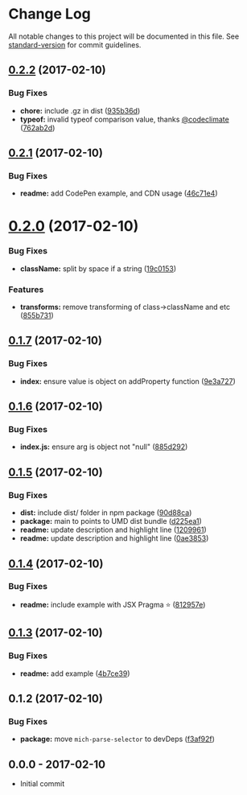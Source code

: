 # Change Log

All notable changes to this project will be documented in this file. See [standard-version](https://github.com/conventional-changelog/standard-version) for commit guidelines.

<a name="0.2.2"></a>
## [0.2.2](https://github.com/tunnckocore/mich-h/compare/v0.2.1...v0.2.2) (2017-02-10)


### Bug Fixes

* **chore:** include .gz in dist ([935b36d](https://github.com/tunnckocore/mich-h/commit/935b36d))
* **typeof:** invalid typeof comparison value, thanks [@codeclimate](https://github.com/codeclimate) ([762ab2d](https://github.com/tunnckocore/mich-h/commit/762ab2d))



<a name="0.2.1"></a>
## [0.2.1](https://github.com/tunnckocore/mich-h/compare/v0.2.0...v0.2.1) (2017-02-10)


### Bug Fixes

* **readme:** add CodePen example, and CDN usage ([46c71e4](https://github.com/tunnckocore/mich-h/commit/46c71e4))



<a name="0.2.0"></a>
# [0.2.0](https://github.com/tunnckocore/mich-h/compare/v0.1.7...v0.2.0) (2017-02-10)


### Bug Fixes

* **className:** split by space if a string ([19c0153](https://github.com/tunnckocore/mich-h/commit/19c0153))


### Features

* **transforms:** remove transforming of class->className and etc ([855b731](https://github.com/tunnckocore/mich-h/commit/855b731))



<a name="0.1.7"></a>
## [0.1.7](https://github.com/tunnckocore/mich-h/compare/v0.1.6...v0.1.7) (2017-02-10)


### Bug Fixes

* **index:** ensure value is object on addProperty function ([9e3a727](https://github.com/tunnckocore/mich-h/commit/9e3a727))



<a name="0.1.6"></a>
## [0.1.6](https://github.com/tunnckocore/mich-h/compare/v0.1.5...v0.1.6) (2017-02-10)


### Bug Fixes

* **index.js:** ensure arg is object not "null" ([885d292](https://github.com/tunnckocore/mich-h/commit/885d292))



<a name="0.1.5"></a>
## [0.1.5](https://github.com/tunnckocore/mich-h/compare/v0.1.4...v0.1.5) (2017-02-10)


### Bug Fixes

* **dist:** include dist/ folder in npm package ([90d88ca](https://github.com/tunnckocore/mich-h/commit/90d88ca))
* **package:** main to points to UMD dist bundle ([d225ea1](https://github.com/tunnckocore/mich-h/commit/d225ea1))
* **readme:** update description and highlight line ([1209961](https://github.com/tunnckocore/mich-h/commit/1209961))
* **readme:** update description and highlight line ([0ae3853](https://github.com/tunnckocore/mich-h/commit/0ae3853))



<a name="0.1.4"></a>
## [0.1.4](https://github.com/tunnckocore/mich-h/compare/v0.1.3...v0.1.4) (2017-02-10)


### Bug Fixes

* **readme:** include example with JSX Pragma :star: ([812957e](https://github.com/tunnckocore/mich-h/commit/812957e))



<a name="0.1.3"></a>
## [0.1.3](https://github.com/tunnckocore/mich-h/compare/v0.1.2...v0.1.3) (2017-02-10)


### Bug Fixes

* **readme:** add example ([4b7ce39](https://github.com/tunnckocore/mich-h/commit/4b7ce39))



<a name="0.1.2"></a>
## 0.1.2 (2017-02-10)


### Bug Fixes

* **package:** move `mich-parse-selector` to devDeps ([f3af92f](https://github.com/tunnckocore/mich-h/commit/f3af92f))





## 0.0.0 - 2017-02-10
- Initial commit